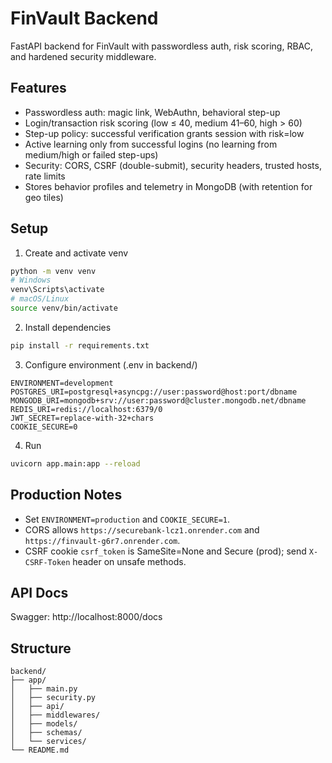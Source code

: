 # FinVault Backend

FastAPI backend for FinVault with passwordless auth, risk scoring, RBAC, and hardened security middleware.

## Features

- Passwordless auth: magic link, WebAuthn, behavioral step-up
- Login/transaction risk scoring (low ≤ 40, medium 41–60, high > 60)
- Step-up policy: successful verification grants session with risk=low
- Active learning only from successful logins (no learning from medium/high or failed step-ups)
- Security: CORS, CSRF (double-submit), security headers, trusted hosts, rate limits
- Stores behavior profiles and telemetry in MongoDB (with retention for geo tiles)

## Setup

1. Create and activate venv

```bash
python -m venv venv
# Windows
venv\Scripts\activate
# macOS/Linux
source venv/bin/activate
```

2. Install dependencies

```bash
pip install -r requirements.txt
```

3. Configure environment (.env in backend/)

```
ENVIRONMENT=development
POSTGRES_URI=postgresql+asyncpg://user:password@host:port/dbname
MONGODB_URI=mongodb+srv://user:password@cluster.mongodb.net/dbname
REDIS_URI=redis://localhost:6379/0
JWT_SECRET=replace-with-32+chars
COOKIE_SECURE=0
```

4. Run

```bash
uvicorn app.main:app --reload
```

## Production Notes

- Set `ENVIRONMENT=production` and `COOKIE_SECURE=1`.
- CORS allows `https://securebank-lcz1.onrender.com` and `https://finvault-g6r7.onrender.com`.
- CSRF cookie `csrf_token` is SameSite=None and Secure (prod); send `X-CSRF-Token` header on unsafe methods.

## API Docs

Swagger: http://localhost:8000/docs

## Structure

```
backend/
├── app/
│   ├── main.py
│   ├── security.py
│   ├── api/
│   ├── middlewares/
│   ├── models/
│   ├── schemas/
│   └── services/
└── README.md
```
